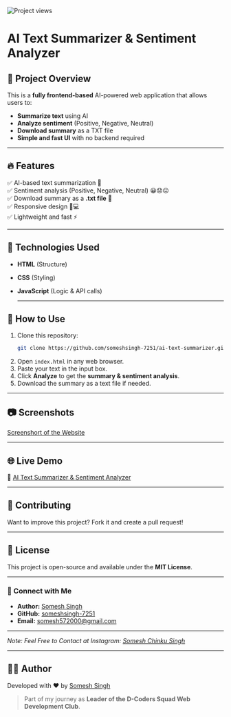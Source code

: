 ![Project views](https://komarev.com/ghpvc/?username=someshsingh-7251)

# AI Text Summarizer & Sentiment Analyzer

## 🚀 Project Overview

This is a **fully frontend-based** AI-powered web application that allows users to:

- **Summarize text** using AI
- **Analyze sentiment** (Positive, Negative, Neutral)
- **Download summary** as a TXT file
- **Simple and fast UI** with no backend required

---

## 🔥 Features

✅ AI-based text summarization 📝\
✅ Sentiment analysis (Positive, Negative, Neutral) 😀😞😐\
✅ Download summary as a **.txt file** 📂\
✅ Responsive design 📱💻\
✅ Lightweight and fast ⚡

---

## 📌 Technologies Used

- **HTML** (Structure)
- **CSS** (Styling)
- **JavaScript** (Logic & API calls)

  ---

## 🎯 How to Use

1. Clone this repository:
   ```sh
   git clone https://github.com/someshsingh-7251/ai-text-summarizer.git
   ```
2. Open `index.html` in any web browser.
3. Paste your text in the input box.
4. Click **Analyze** to get the **summary & sentiment analysis**.
5. Download the summary as a text file if needed.

---

## 📷 Screenshots

[Screenshort of the Website](https://github.com/someshsingh-7251/AI-Powered-Text-Summarizer-Sentiment-Analyzer/blob/main/Screenshort.png)

---

## 🌐 Live Demo

🔗 [AI Text Summarizer & Sentiment Analyzer](https://someshsingh-7251.github.io/AI-Powered-Text-Summarizer-Sentiment-Analyzer/)

---

## 🤝 Contributing

Want to improve this project? Fork it and create a pull request!

---

## 📝 License

This project is open-source and available under the **MIT License**.

---

### 🔗 Connect with Me

- **Author:** [Somesh Singh](https://www.linkedin.com/in/somesh-singh-2aa796229/)
- **GitHub:** [someshsingh-7251](https://github.com/someshsingh-7251)
- **Email:** [somesh572000@gmail.com](mailto:somesh572000@gmail.com)

---

*Note: Feel Free to Contact at Instagram: [Somesh Chinku Singh](https://www.instagram.com/officialsomeshchinkusingh?igsh=MW1vdTZwbDdmMTZxbw==)*

---

## 🧑‍💻 Author

Developed with ❤️ by [Somesh Singh](https://www.linkedin.com/in/someshsingh-2aa796229/)

> Part of my journey as **Leader of the D-Coders Squad Web Development Club**.
